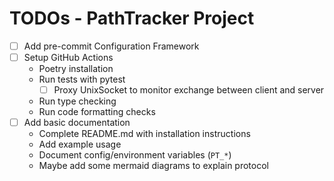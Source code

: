 # TODOs - PathTracker Project

- [ ] Add pre-commit Configuration Framework
- [ ] Setup GitHub Actions
  - Poetry installation
  - Run tests with pytest
    - [ ] Proxy UnixSocket to monitor exchange between client and server
  - Run type checking
  - Run code formatting checks
- [ ] Add basic documentation
  - Complete README.md with installation instructions
  - Add example usage
  - Document config/environment variables (`PT_*`)
  - Maybe add some mermaid diagrams to explain protocol